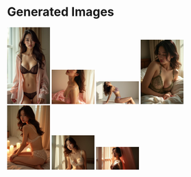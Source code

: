 # Generated Images



<img src="2025_08_16_01.webp" width="100"/> <img src="2025_08_16_02.webp" width="100"/> <img src="2025_08_16_03.webp" width="100"/> <img src="2025_08_16_04.webp" width="100"/> <img src="2025_08_16_05.webp" width="100"/> <img src="2025_08_16_06.webp" width="100"/> <img src="2025_08_16_07.webp" width="100"/>
